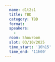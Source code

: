 ```yaml
---
  name: d1t2s1
  title: TBD
  category: TBD
  format: 
  speakers: 
    - 
  room: Showroom
  slot: 03/10/2025
  time_start: '10h15'
  time_end: '11h00'
---
```

